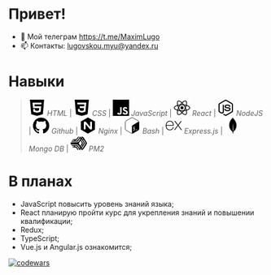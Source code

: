# Привет!
- 💬 Мой телеграм https://t.me/MaximLugo
- 📫 Контакты: lugovskou.myu@yandex.ru
# Навыки
> <img height="32" width="32" src="https://github.com/Lugovskoy-Maxim/Lugovskoy-Maxim/blob/main/icon/html5.svg" /> *HTML* |
> <img height="32" width="32" src="https://github.com/Lugovskoy-Maxim/Lugovskoy-Maxim/blob/main/icon/css3.svg" /> *CSS* |
> <img height="32" width="32" src="https://github.com/Lugovskoy-Maxim/Lugovskoy-Maxim/blob/main/icon/javascript.svg" /> *JavaScript* |
> <img height="32" width="32" src="https://github.com/Lugovskoy-Maxim/Lugovskoy-Maxim/blob/main/icon/react.svg" /> *React* |
> <img height="32" width="32" src="https://github.com/Lugovskoy-Maxim/Lugovskoy-Maxim/blob/main/icon/nodedotjs.svg" /> *NodeJS* |
> <img height="32" width="32" src="https://github.com/Lugovskoy-Maxim/Lugovskoy-Maxim/blob/main/icon/github.svg" /> *Github* |
> <img height="32" width="32" src="https://github.com/Lugovskoy-Maxim/Lugovskoy-Maxim/blob/main/icon/nginx.svg" /> *Nginx* |
> <img height="32" width="32" src="https://github.com/Lugovskoy-Maxim/Lugovskoy-Maxim/blob/main/icon/gnubash.svg" />
*Bash* |
> <img height="32" width="32" src="https://github.com/Lugovskoy-Maxim/Lugovskoy-Maxim/blob/main/icon/express.svg" /> *Express.js* |
> <img height="32" width="32" src="https://github.com/Lugovskoy-Maxim/Lugovskoy-Maxim/blob/main/icon/mongodb.svg" /> *Mongo DB* |
> <img height="32" width="32" src="https://github.com/Lugovskoy-Maxim/Lugovskoy-Maxim/blob/main/icon/pm2.svg" /> *PM2*
#  В планах
- JavaScript повысить уровень знаний языка;
- React планирую пройти курс для укрепления знаний и повышении квалификации;
- Redux;
- TypeScript;
- Vue.js и Angular.js ознакомится;


[![codewars](https://www.codewars.com/users/Lugovskoy-Maxim/badges/large)](https://www.codewars.com/users/Lugovskoy-Maxim/)
